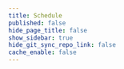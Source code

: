 ```yaml
---
title: Schedule
published: false
hide_page_title: false
show_sidebar: true
hide_git_sync_repo_link: false
cache_enable: false
---
```


